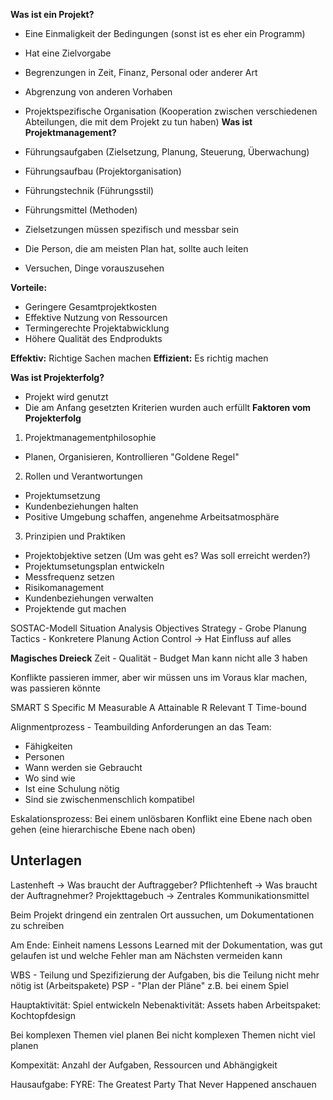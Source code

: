 **Was ist ein Projekt?**
- Eine Einmaligkeit der Bedingungen (sonst ist es eher ein Programm)
- Hat eine Zielvorgabe
- Begrenzungen in Zeit, Finanz, Personal oder anderer Art
- Abgrenzung von anderen Vorhaben
- Projektspezifische Organisation (Kooperation zwischen verschiedenen Abteilungen, die mit dem Projekt zu tun haben)
**Was ist Projektmanagement?**
- Führungsaufgaben (Zielsetzung, Planung, Steuerung, Überwachung)
- Führungsaufbau (Projektorganisation)
- Führungstechnik (Führungsstil)
- Führungsmittel (Methoden)

- Zielsetzungen müssen spezifisch und messbar sein
- Die Person, die am meisten Plan hat, sollte auch leiten
- Versuchen, Dinge vorauszusehen

**Vorteile:**
- Geringere Gesamtprojektkosten
- Effektive Nutzung von Ressourcen
- Termingerechte Projektabwicklung
- Höhere Qualität des Endprodukts

**Effektiv:** Richtige Sachen machen
**Effizient:** Es richtig machen

**Was ist Projekterfolg?**
- Projekt wird genutzt
- Die am Anfang gesetzten Kriterien wurden auch erfüllt
**Faktoren vom Projekterfolg**
1. Projektmanagementphilosophie
- Planen, Organisieren, Kontrollieren "Goldene Regel"
2. Rollen und Verantwortungen
- Projektumsetzung
- Kundenbeziehungen halten
- Positive Umgebung schaffen, angenehme Arbeitsatmosphäre
3. Prinzipien und Praktiken
- Projektobjektive setzen (Um was geht es? Was soll erreicht werden?)
- Projektumsetungsplan entwickeln
- Messfrequenz setzen
- Risikomanagement
- Kundenbeziehungen verwalten
- Projektende gut machen

SOSTAC-Modell
Situation Analysis
Objectives
Strategy - Grobe Planung
Tactics - Konkretere Planung
Action
Control -> Hat Einfluss auf alles

**Magisches Dreieck**
Zeit - Qualität - Budget
Man kann nicht alle 3 haben

Konflikte passieren immer, aber wir müssen uns im Voraus klar machen, was passieren könnte

SMART
S Specific
M Measurable
A Attainable
R Relevant
T Time-bound

Alignmentprozess - Teambuilding
Anforderungen an das Team: 
- Fähigkeiten 
- Personen
- Wann werden sie Gebraucht
- Wo sind wie
- Ist eine Schulung nötig
- Sind sie zwischenmenschlich kompatibel

Eskalationsprozess: Bei einem unlösbaren Konflikt eine Ebene nach oben gehen (eine hierarchische Ebene nach oben)

## Unterlagen
Lastenheft -> Was braucht der Auftraggeber?
Pflichtenheft -> Was braucht der Auftragnehmer?
Projekttagebuch -> Zentrales Kommunikationsmittel

Beim Projekt dringend ein zentralen Ort aussuchen, um Dokumentationen zu schreiben

Am Ende: Einheit namens Lessons Learned mit der Dokumentation, was gut gelaufen ist und welche Fehler man am Nächsten vermeiden kann

WBS - Teilung und Spezifizierung der Aufgaben, bis die Teilung nicht mehr nötig ist (Arbeitspakete)
PSP - "Plan der Pläne"
z.B. bei einem Spiel

Hauptaktivität: Spiel entwickeln
Nebenaktivität: Assets haben
Arbeitspaket: Kochtopfdesign

Bei komplexen Themen viel planen
Bei nicht komplexen Themen nicht viel planen

Kompexität: Anzahl der Aufgaben, Ressourcen und Abhängigkeit

Hausaufgabe: FYRE: The Greatest Party That Never Happened anschauen
